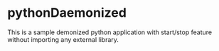 # pythonDaemonized
This is a sample demonized python application with start/stop feature without importing any external library.   
